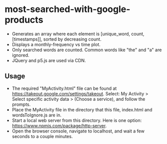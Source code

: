 # most-searched-with-google-products
- Generates an array where each element is [unique_word, count, [timestamps]], sorted by decreasing count.
- Displays a monthly-frequency vs time plot.
- Only searched words are counted. Common words like "the" and "a" are ignored.
- JQuery and p5.js are used via CDN.

## Usage
- The required "MyActivity.html" file can be found at https://takeout.google.com/settings/takeout. Select: My Activity > Select specific activity data > (Choose a service), and follow the prompts.
- Place the MyActivity file in the directory that this file, index.html and wordsToIgnore.js are in.
- Start a local web server from this directory. Here is one option: https://www.npmjs.com/package/http-server.
- Open the browser console, navigate to localhost, and wait a few seconds to a couple minutes.
